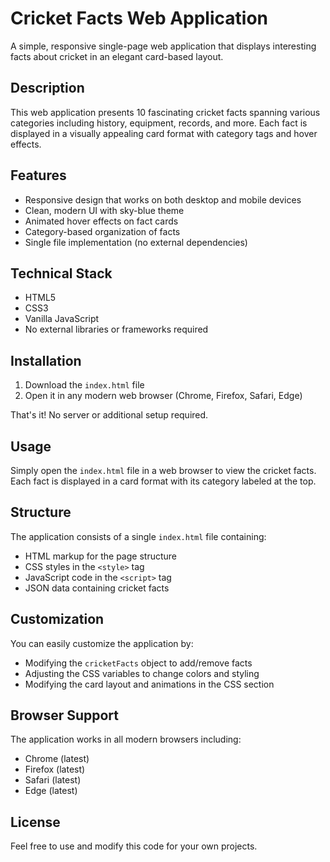 # Cricket Facts Web Application

A simple, responsive single-page web application that displays interesting facts about cricket in an elegant card-based layout.

## Description

This web application presents 10 fascinating cricket facts spanning various categories including history, equipment, records, and more. Each fact is displayed in a visually appealing card format with category tags and hover effects.

## Features

- Responsive design that works on both desktop and mobile devices
- Clean, modern UI with sky-blue theme
- Animated hover effects on fact cards
- Category-based organization of facts
- Single file implementation (no external dependencies)

## Technical Stack

- HTML5
- CSS3
- Vanilla JavaScript
- No external libraries or frameworks required

## Installation

1. Download the `index.html` file
2. Open it in any modern web browser (Chrome, Firefox, Safari, Edge)

That's it! No server or additional setup required.

## Usage

Simply open the `index.html` file in a web browser to view the cricket facts. Each fact is displayed in a card format with its category labeled at the top.

## Structure

The application consists of a single `index.html` file containing:
- HTML markup for the page structure
- CSS styles in the `<style>` tag
- JavaScript code in the `<script>` tag
- JSON data containing cricket facts

## Customization

You can easily customize the application by:
- Modifying the `cricketFacts` object to add/remove facts
- Adjusting the CSS variables to change colors and styling
- Modifying the card layout and animations in the CSS section

## Browser Support

The application works in all modern browsers including:
- Chrome (latest)
- Firefox (latest)
- Safari (latest)
- Edge (latest)

## License

Feel free to use and modify this code for your own projects.

